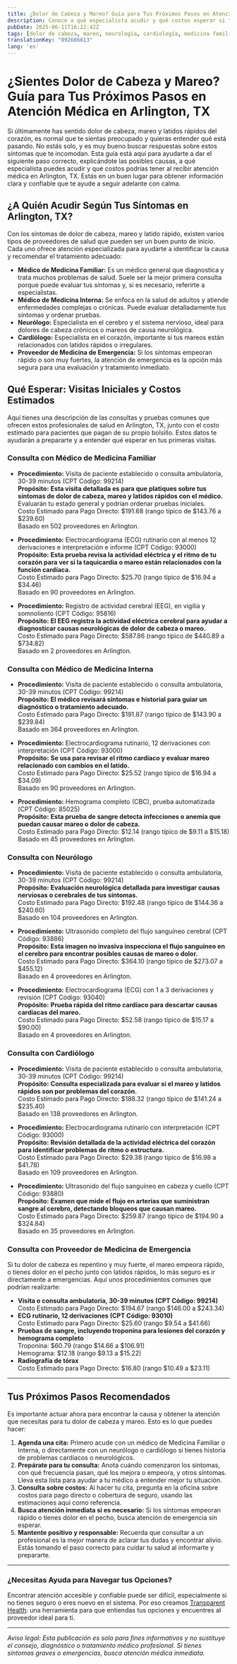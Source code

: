 ```yaml
---
title: ¿Dolor de Cabeza y Mareo? Guía para Tus Próximos Pasos en Atención Médica en Arlington, TX  
description: Conoce a qué especialista acudir y qué costos esperar si tienes dolor de cabeza y mareo en Arlington, TX para tomar la mejor decisión con confianza.  
pubDate: 2025-06-11T16:22:42Z
tags: [dolor de cabeza, mareo, neurología, cardiología, medicina familiar, Arlington TX, costos médicos, síntomas]
translationKey: "892686613"
lang: 'es'
---
```


# ¿Sientes Dolor de Cabeza y Mareo? Guía para Tus Próximos Pasos en Atención Médica en Arlington, TX

Si últimamente has sentido dolor de cabeza, mareo y latidos rápidos del corazón, es normal que te sientas preocupado y quieras entender qué está pasando. No estás solo, y es muy bueno buscar respuestas sobre estos síntomas que te incomodan. Esta guía está aquí para ayudarte a dar el siguiente paso correcto, explicándote las posibles causas, a qué especialista puedes acudir y qué costos podrías tener al recibir atención médica en Arlington, TX. Estás en un buen lugar para obtener información clara y confiable que te ayude a seguir adelante con calma.

## ¿A Quién Acudir Según Tus Síntomas en Arlington, TX?

Con los síntomas de dolor de cabeza, mareo y latido rápido, existen varios tipos de proveedores de salud que pueden ser un buen punto de inicio. Cada uno ofrece atención especializada para ayudarte a identificar la causa y recomendar el tratamiento adecuado:

- **Médico de Medicina Familiar:** Es un médico general que diagnostica y trata muchos problemas de salud. Suele ser la mejor primera consulta porque puede evaluar tus síntomas y, si es necesario, referirte a especialistas.
- **Médico de Medicina Interna:** Se enfoca en la salud de adultos y atiende enfermedades complejas o crónicas. Puede evaluar detalladamente tus síntomas y ordenar pruebas.
- **Neurólogo:** Especialista en el cerebro y el sistema nervioso, ideal para dolores de cabeza crónicos o mareos de causa neurológica.
- **Cardiólogo:** Especialista en el corazón, importante si tus mareos están relacionados con latidos rápidos o irregulares.
- **Proveedor de Medicina de Emergencia:** Si los síntomas empeoran rápido o son muy fuertes, la atención de emergencia es la opción más segura para una evaluación y tratamiento inmediato.

## Qué Esperar: Visitas Iniciales y Costos Estimados

Aquí tienes una descripción de las consultas y pruebas comunes que ofrecen estos profesionales de salud en Arlington, TX, junto con el costo estimado para pacientes que pagan de su propio bolsillo. Estos datos te ayudarán a prepararte y a entender qué esperar en tus primeras visitas.

### Consulta con Médico de Medicina Familiar

- **Procedimiento:** Visita de paciente establecido o consulta ambulatoria, 30-39 minutos (CPT Código: 99214)  
  **Propósito:** **Esta visita detallada es para que platiques sobre tus síntomas de dolor de cabeza, mareo y latidos rápidos con el médico.** Evaluarán tu estado general y podrían ordenar pruebas iniciales.  
  Costo Estimado para Pago Directo: $191.68 (rango típico de $143.76 a $239.60)  
  Basado en 502 proveedores en Arlington.

- **Procedimiento:** Electrocardiograma (ECG) rutinario con al menos 12 derivaciones e interpretación e informe (CPT Código: 93000)  
  **Propósito:** **Esta prueba revisa la actividad eléctrica y el ritmo de tu corazón para ver si la taquicardia o mareo están relacionados con la función cardíaca.**  
  Costo Estimado para Pago Directo: $25.70 (rango típico de $16.94 a $34.46)  
  Basado en 90 proveedores en Arlington.

- **Procedimiento:** Registro de actividad cerebral (EEG), en vigilia y somnoliento (CPT Código: 95816)  
  **Propósito:** **El EEG registra la actividad eléctrica cerebral para ayudar a diagnosticar causas neurológicas de dolor de cabeza o mareo.**  
  Costo Estimado para Pago Directo: $587.86 (rango típico de $440.89 a $734.82)  
  Basado en 2 proveedores en Arlington.

### Consulta con Médico de Medicina Interna

- **Procedimiento:** Visita de paciente establecido o consulta ambulatoria, 30-39 minutos (CPT Código: 99214)  
  **Propósito:** **El médico revisará síntomas e historial para guiar un diagnóstico o tratamiento adecuado.**  
  Costo Estimado para Pago Directo: $191.87 (rango típico de $143.90 a $239.84)  
  Basado en 364 proveedores en Arlington.

- **Procedimiento:** Electrocardiograma rutinario, 12 derivaciones con interpretación (CPT Código: 93000)  
  **Propósito:** **Se usa para revisar el ritmo cardíaco y evaluar mareo relacionado con cambios en el latido.**  
  Costo Estimado para Pago Directo: $25.52 (rango típico de $16.94 a $34.09)  
  Basado en 90 proveedores en Arlington.

- **Procedimiento:** Hemograma completo (CBC), prueba automatizada (CPT Código: 85025)  
  **Propósito:** **Esta prueba de sangre detecta infecciones o anemia que puedan causar mareo o dolor de cabeza.**  
  Costo Estimado para Pago Directo: $12.14 (rango típico de $9.11 a $15.18)  
  Basado en 45 proveedores en Arlington.

### Consulta con Neurólogo

- **Procedimiento:** Visita de paciente establecido o consulta ambulatoria, 30-39 minutos (CPT Código: 99214)  
  **Propósito:** **Evaluación neurológica detallada para investigar causas nerviosas o cerebrales de tus síntomas.**  
  Costo Estimado para Pago Directo: $192.48 (rango típico de $144.36 a $240.60)  
  Basado en 104 proveedores en Arlington.

- **Procedimiento:** Ultrasonido completo del flujo sanguíneo cerebral (CPT Código: 93886)  
  **Propósito:** **Esta imagen no invasiva inspecciona el flujo sanguíneo en el cerebro para encontrar posibles causas de mareo o dolor.**  
  Costo Estimado para Pago Directo: $364.10 (rango típico de $273.07 a $455.12)  
  Basado en 4 proveedores en Arlington.

- **Procedimiento:** Electrocardiograma (ECG) con 1 a 3 derivaciones y revisión (CPT Código: 93040)  
  **Propósito:** **Prueba rápida del ritmo cardíaco para descartar causas cardíacas del mareo.**  
  Costo Estimado para Pago Directo: $52.58 (rango típico de $15.17 a $90.00)  
  Basado en 4 proveedores en Arlington.

### Consulta con Cardiólogo

- **Procedimiento:** Visita de paciente establecido o consulta ambulatoria, 30-39 minutos (CPT Código: 99214)  
  **Propósito:** **Consulta especializada para evaluar si el mareo y latidos rápidos son por problemas del corazón.**  
  Costo Estimado para Pago Directo: $188.32 (rango típico de $141.24 a $235.40)  
  Basado en 138 proveedores en Arlington.

- **Procedimiento:** Electrocardiograma rutinario con interpretación (CPT Código: 93000)  
  **Propósito:** **Revisión detallada de la actividad eléctrica del corazón para identificar problemas de ritmo o estructura.**  
  Costo Estimado para Pago Directo: $29.38 (rango típico de $16.98 a $41.78)  
  Basado en 109 proveedores en Arlington.

- **Procedimiento:** Ultrasonido del flujo sanguíneo en cabeza y cuello (CPT Código: 93880)  
  **Propósito:** **Examen que mide el flujo en arterias que suministran sangre al cerebro, detectando bloqueos que causan mareo.**  
  Costo Estimado para Pago Directo: $259.87 (rango típico de $194.90 a $324.84)  
  Basado en 35 proveedores en Arlington.

### Consulta con Proveedor de Medicina de Emergencia

Si tu dolor de cabeza es repentino y muy fuerte, el mareo empeora rápido, o tienes dolor en el pecho junto con latidos rápidos, lo más seguro es ir directamente a emergencias. Aquí unos procedimientos comunes que podrían realizarte:

- **Visita o consulta ambulatoria, 30-39 minutos (CPT Código: 99214)**  
  Costo Estimado para Pago Directo: $194.67 (rango $146.00 a $243.34)  
- **ECG rutinario, 12 derivaciones (CPT Código: 93010)**  
  Costo Estimado para Pago Directo: $25.60 (rango $9.54 a $41.66)  
- **Pruebas de sangre, incluyendo troponina para lesiones del corazón y hemograma completo**  
  Troponina: $60.79 (rango $14.66 a $106.91)  
  Hemograma: $12.18 (rango $9.13 a $15.22)  
- **Radiografía de tórax**  
  Costo Estimado para Pago Directo: $16.80 (rango $10.49 a $23.11)  

---

## Tus Próximos Pasos Recomendados

Es importante actuar ahora para encontrar la causa y obtener la atención que necesitas para tu dolor de cabeza y mareo. Esto es lo que puedes hacer:

1. **Agenda una cita:** Primero acude con un médico de Medicina Familiar o Interna, o directamente con un neurólogo o cardiólogo si tienes historia de problemas cardíacos o neurológicos.  
2. **Prepárate para tu consulta:** Anota cuándo comenzaron los síntomas, con qué frecuencia pasan, qué los mejora o empeora, y otros síntomas. Lleva esta lista para ayudar a tu médico a entender mejor tu situación.  
3. **Consulta sobre costos:** Al hacer tu cita, pregunta en la oficina sobre costos para pago directo o cobertura de seguro, usando las estimaciones aquí como referencia.  
4. **Busca atención inmediata si es necesario:** Si los síntomas empeoran rápido o tienes dolor en el pecho, busca atención de emergencia sin esperar.  
5. **Mantente positivo y responsable:** Recuerda que consultar a un profesional es la mejor manera de aclarar tus dudas y encontrar alivio. Estás tomando el paso correcto para cuidar tu salud al informarte y prepararte.

---

### ¿Necesitas Ayuda para Navegar tus Opciones?

Encontrar atención accesible y confiable puede ser difícil, especialmente si no tienes seguro o eres nuevo en el sistema. Por eso creamos [Transparent Health](https://transparenthealth.ai): una herramienta para que entiendas tus opciones y encuentres al proveedor ideal para ti.

---

*Aviso legal: Esta publicación es solo para fines informativos y no sustituye el consejo, diagnóstico o tratamiento médico profesional. Si tienes síntomas graves o emergencias, busca atención médica inmediata.*